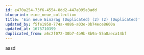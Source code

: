 ```yaml
---
id: e470a254-73f6-4554-8dd2-447a095a3add
blueprint: eine_neue_collection
title: 'Ein neue Einzrag (Duplicated) (2) (2) (Duplicated)'
updated_by: f5fe1958-774a-4886-a03e-0b74ece8600a
updated_at: 1675710399
duplicated_from: a6c2f072-30b7-4b9b-8b9a-55a8aeca14bf
---
```

aasd